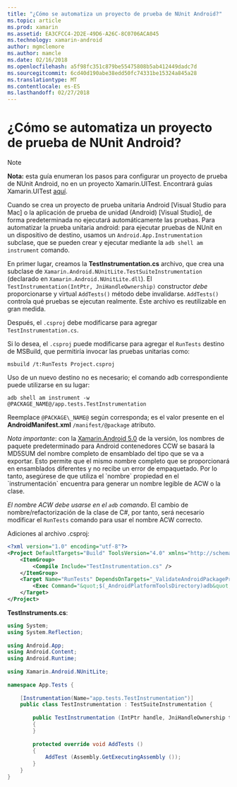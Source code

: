 ```yaml
---
title: "¿Cómo se automatiza un proyecto de prueba de NUnit Android?"
ms.topic: article
ms.prod: xamarin
ms.assetid: EA3CFCC4-2D2E-49D6-A26C-8C0706ACA045
ms.technology: xamarin-android
author: mgmclemore
ms.author: mamcle
ms.date: 02/16/2018
ms.openlocfilehash: a5f98fc351c879be55475808b5ab412449dadc7d
ms.sourcegitcommit: 6cd40d190abe38edd50fc74331be15324a845a28
ms.translationtype: MT
ms.contentlocale: es-ES
ms.lasthandoff: 02/27/2018
---
```

# <a name="how-do-i-automate-an-android-nunit-test-project"></a>¿Cómo se automatiza un proyecto de prueba de NUnit Android?

> [!NOTE]
> **Nota:** esta guía enumeran los pasos para configurar un proyecto de prueba de NUnit Android, no en un proyecto Xamarin.UITest. Encontrará guías Xamarin.UITest [aquí](https://docs.microsoft.com/appcenter/test-cloud/preparing-for-upload/uitest).

Cuando se crea un proyecto de prueba unitaria Android [Visual Studio para Mac] o la aplicación de prueba de unidad (Android) [Visual Studio], de forma predeterminada no ejecutará automáticamente las pruebas.
Para automatizar la prueba unitaria android: para ejecutar pruebas de NUnit en un dispositivo de destino, usamos un `Android.App.Instrumentation` subclase, que se pueden crear y ejecutar mediante la `adb shell am instrument` comando.

En primer lugar, creamos la **TestInstrumentation.cs** archivo, que crea una subclase de `Xamarin.Android.NUnitLite.TestSuiteInstrumentation` (declarado en `Xamarin.Android.NUnitLite.dll`). El `TestInstrumentation(IntPtr, JniHandleOwnership)` constructor _debe_ proporcionarse y virtual `AddTests()` método debe invalidarse.
`AddTests()` controla qué pruebas se ejecutan realmente. Este archivo es reutilizable en gran medida.

Después, el `.csproj` debe modificarse para agregar `TestInstrumentation.cs`.

Si lo desea, el `.csproj` puede modificarse para agregar el `RunTests` destino de MSBuild, que permitiría invocar las pruebas unitarias como:

```shell
msbuild /t:RunTests Project.csproj
```

Uso de un nuevo destino no es necesario; el comando adb correspondiente puede utilizarse en su lugar:

```shell
adb shell am instrument -w @PACKAGE_NAME@/app.tests.TestInstrumentation
```

Reemplace `@PACKAGE\_NAME@` según corresponda; es el valor presente en el **AndroidManifest.xml** `/manifest/@package` atributo.

*Nota importante*: con la [Xamarin.Android 5.0](https://developer.xamarin.com/releases/android/xamarin.android_5/xamarin.android_5.1/#Android_Callable_Wrapper_Naming) de la versión, los nombres de paquete predeterminado para Android contenedores CCW se basará la MD5SUM del nombre completo de ensamblado del tipo que se va a exportar. Esto permite que el mismo nombre completo que se proporcionará en ensamblados diferentes y no recibe un error de empaquetado. Por lo tanto, asegúrese de que utiliza el \`nombre\` propiedad en el \`instrumentación\` encuentra para generar un nombre legible de ACW o la clase.

_El nombre ACW debe usarse en el `adb` comando_. El cambio de nombre/refactorización de la clase de C#, por tanto, será necesario modificar el `RunTests` comando para usar el nombre ACW correcto.

Adiciones al archivo .csproj:

```xml
<?xml version="1.0" encoding="utf-8"?>
<Project DefaultTargets="Build" ToolsVersion="4.0" xmlns="http://schemas.microsoft.com/developer/msbuild/2003">
    <ItemGroup>
        <Compile Include="TestInstrumentation.cs" />
    </ItemGroup>
    <Target Name="RunTests" DependsOnTargets="_ValidateAndroidPackageProperties">
        <Exec Command="&quot;$(_AndroidPlatformToolsDirectory)adb&quot; $(AdbTarget) $(AdbOptions) shell am instrument -w $(_AndroidPackage)/app.tests.TestInstrumentation" />
    </Target>
</Project>
```

**TestInstruments.cs**:

```cs 
using System;
using System.Reflection;
 
using Android.App;
using Android.Content;
using Android.Runtime;
 
using Xamarin.Android.NUnitLite;
 
namespace App.Tests {
 
    [Instrumentation(Name="app.tests.TestInstrumentation")]
    public class TestInstrumentation : TestSuiteInstrumentation {
 
        public TestInstrumentation (IntPtr handle, JniHandleOwnership transfer) : base (handle, transfer)
        {
        }
 
        protected override void AddTests ()
        {
            AddTest (Assembly.GetExecutingAssembly ());
        }
    }
}
```

